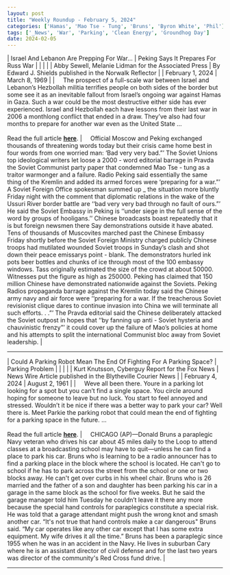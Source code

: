 ```yaml
---
layout: post
title: "Weekly Roundup - February 5, 2024"
categories: ['Hamas', 'Mao Tse - Tung', 'Bruns', 'Byron White', 'Phil']
tags: ['_News', 'War', 'Parking', 'Clean Energy', 'Groundhog Day']
date: 2024-02-05
---
```


| Israel And Lebanon Are Prepping For War... | Peking Says It Prepares For Russ War |
|  |  |
| Abby Sewell, Melanie Lidman for the Associated Press | By Edward J. Shields published in the Norwalk Reflector |
| February 1, 2024 | March 8, 1969 |
| &nbsp;&nbsp;&nbsp;&nbsp;The prospect of a full-scale war between Israel and Lebanon’s Hezbollah militia terrifies people on both sides of the border but some see it as an inevitable fallout from Israel’s ongoing war against Hamas in Gaza. Such a war could be the most destructive either side has ever experienced. Israel and Hezbollah each have lessons from their last war in 2006 a monthlong conflict that ended in a draw. They’ve also had four months to prepare for another war even as the United State ...<br><br>Read the full article <b>[here](https://apnews.com/article/israel-lebanon-hezbollah-war-preparedness-civilians-military-aafd7a0048dceb810456b93ceecf543c)</b>. | &nbsp;&nbsp;&nbsp;&nbsp;Official Moscow and Peking exchanged thousands of threatening words today but their crisis came home best in four words from one worried man: ‘Bad very very bad.”’ The Soviet Unions top ideological writers let loose a 2000 - word editorial barrage in Pravda the Soviet Communist party paper that condemned Mao Tse - tung as a traitor warmonger and a failure. Radio Peking said essentially the same thing of the Kremlin and added its armed forces were ‘preparing for a war.”’ A Soviet Foreign Office spokesman summed up _ the situation more bluntly Friday night with the comment that diplomatic relations in the wake of the Ussuri River border battle are ‘‘bad very very bad through no fault of ours.”’ He said the Soviet Embassy in Peking is ‘‘under siege in the full sense of the word by groups of hooligans.’’ Chinese broadcasts boast repeatedly that it is but foreign newsmen there Say demonstrations outside it have abated. Tens of thousands of Muscovites marched past the Chinese Embassy Friday shortly before the Soviet Foreign Ministry charged publicly Chinese troops had mutilated wounded Soviet troops in Sunday’s clash and shot down their peace emissarys point - blank. The demonstrators hurled ink pots beer bottles and chunks of ice through most of the 100 embassy windows. Tass originally estimated the size of the crowd at about 50000. Witnesses put the figure as high as 250000. Peking has claimed that 150 million Chinese have demonstrated nationwide against the Soviets. Peking Radios propaganda barrage against the Kremlin today said the Chinese army navy and air force were ‘‘preparing for a war. If the treacherous Soviet revisionist clique dares to continue invasion into China we will terminate all such efforts. . .”’ The Pravda editorial said the Chinese deliberately attacked the Soviet outpost in hopes that ‘‘by fanning up anti - Soviet hysteria and chauvinistic frenzy”’ it could cover up the failure of Mao’s policies at home and his attempts to split the international Communist bloc away from Soviet leadership. |

---

| Could A Parking Robot Mean The End Of Fighting For A Parking Space? | Parking Problem |
|  |  |
| Kurt Knutsson, Cyberguy Report for the Fox News | News Wire Article published in the Blytheville Courier News |
| February 4, 2024 | August 2, 1961 |
| &nbsp;&nbsp;&nbsp;&nbsp;Weve all been there. Youre in a parking lot looking for a spot but you can’t find a single space. You circle around hoping for someone to leave but no luck. You start to feel annoyed and stressed. Wouldn’t it be nice if there was a better way to park your car? Well there is. Meet Parkie the parking robot that could mean the end of fighting for a parking space in the future. ...<br><br>Read the full article <b>[here](https://www.foxnews.com/tech/could-parking-robot-mean-end-fighting-for-parking-space)</b>. | &nbsp;&nbsp;&nbsp;&nbsp;CHICAGO (AP)—Donald Bruns a paraplegic Navy veteran who drives his car about 45 miles daily to the Loop to attend classes at a broadcasting school may have to quit—unless he can find a place to park his car. Bruns who is learning to be a radio announcer has to find a parking place in the block where the school is located. He can't go to school if he has to park across the street from the school or one or two blocks away. He can't get over curbs in his wheel chair. Bruns who is 26 married and the father of a son and daughter has been parking his car in a garage in the same block as the school for five weeks. But he said the garage manager told him Tuesday he couldn’t leave it there any more because the special hand controls for paraplegics constitute a special risk. He was told that a garage attendant might push the wrong knot and smash another car. “It's not true that hand controls make a car dangerous" Bruns said. “My car operates like any other car except that I has some extra equipment. My wife drives it all the time.” Bruns has been a paraplegic since 1955 when he was in an accident in the Navy. He lives in suburban Cary where he is an assistant director of civil defense and for the last two years was director of the community's Red Cross fund drive. |

---
